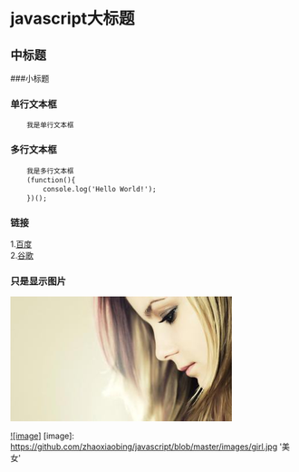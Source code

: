 
javascript大标题
===================================

中标题
-----------------------------------

###小标题


### 单行文本框
        我是单行文本框

### 多行文本框
        我是多行文本框
        (function(){
            console.log('Hello World!');
        })();


### 链接
1.[百度](http://www.baidu.com)<br/>
2.[谷歌](http://www.google.com)<br/>

### 只是显示图片
![美女](https://github.com/zhaoxiaobing/javascript/blob/master/images/girl.jpg '美女')

[![image]](https://github.com/zhaoxiaobing/javascript/blob/master/images/girl.jpg)
[image]: https://github.com/zhaoxiaobing/javascript/blob/master/images/girl.jpg '美女'



